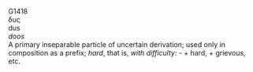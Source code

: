 <body>
  <p>G1418<br>  δυς  <br> dus  <br><i>doos </i><br>A primary inseparable particle of uncertain derivation; used only in composition as a prefix; <i>hard</i>, that is, <i>with</i> <i>difficulty:</i> - + hard, + grievous, etc.<br></p>
 </body>